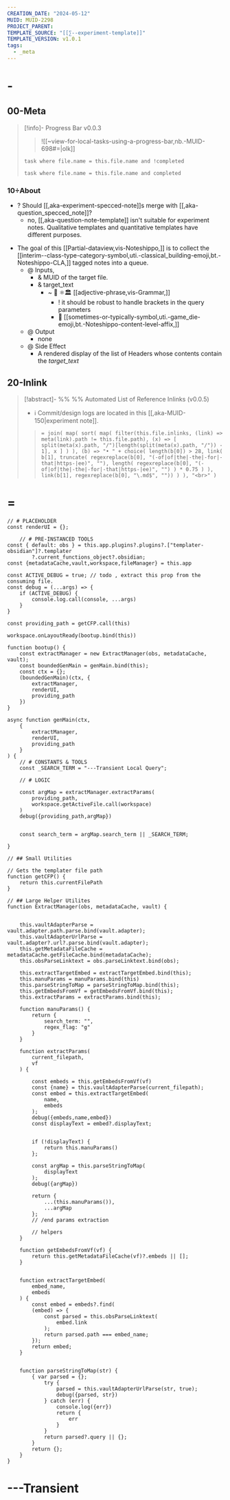 ```yaml
---
CREATION_DATE: "2024-05-12"
MUID: MUID-2298
PROJECT_PARENT: 
TEMPLATE_SOURCE: "[[∑--experiment-template]]"
TEMPLATE_VERSION: v1.0.1
tags:
  - _meta
---
```


# -
## 00-Meta

> [!info]- Progress Bar v0.0.3
> > ![[~view-for-local-tasks-using-a-progress-bar,nb.-MUID-698#=|olk]]
> ```dataview
> task where file.name = this.file.name and !completed
> ```
> >
> ```dataview
> task where file.name = this.file.name and completed
> ```

### 10÷About

* ? Should [[,aka-experiment-specced-note]]s merge with [[,aka-question_specced_note]]?
	* no, [[,aka-question-note-template]] isn't suitable for experiment notes. Qualitative templates and quantitative templates have different purposes.
- The goal of this [[Partial-dataview,vis-Noteshippo,]] is to collect the [[interim--class-type-category-symbol,uti.-classical_building-emoji,bt.-Noteshippo-CLA,]] tagged notes into a queue. 
	- @ Inputs,
		- & MUID of the target file. 
		- & target_text 
			- ~ 🔎  ⚛🏛 [[adjective-phrase,vis-Grammar,]]
				- ! it should be robust to handle brackets in the query parameters
				- 🎲 [[sometimes-or-typically-symbol,uti.-game_die-emoji,bt.-Noteshippo-content-level-affix,]]
	- @ Output 
		- none 
	- @ Side Effect 
		- A rendered display of the list of Headers whose contents contain the *target_text*

## 20-Inlink

> [!abstract]- %%  %% Automated List of Reference Inlinks (v0.0.5)
> * ℹ Commit/design logs are located in this [[,aka-MUID-150|experiment note]].
> > `= join( map( sort( map( filter(this.file.inlinks, (link) => meta(link).path != this.file.path), (x) => [ split(meta(x).path, "/")[length(split(meta(x).path, "/")) - 1], x ] ) ), (b) => "• " + choice( length(b[0]) > 28, link( b[1], truncate( regexreplace(b[0], "(-of|of|the|-the|-for|-that|https-|ee)", ""), length( regexreplace(b[0], "(-of|of|the|-the|-for|-that|https-|ee)", "") ) * 0.75 ) ), link(b[1], regexreplace(b[0], "\.md$", "")) ) ), "<br>" )`

# =

```dataviewjs
// # PLACEHOLDER
const renderUI = {};

	// # PRE-INSTANCED TOOLS
const { default: obs } = this.app.plugins?.plugins?.["templater-obsidian"]?.templater
		?.current_functions_object?.obsidian;
const {metadataCache,vault,workspace,fileManager} = this.app

const ACTIVE_DEBUG = true; // todo , extract this prop from the consuming file.
const debug = (...args) => {
	if (ACTIVE_DEBUG) {
		console.log.call(console, ...args)
	}
}

const providing_path = getCFP.call(this)

workspace.onLayoutReady(bootup.bind(this))

function bootup() {
	const extractManager = new ExtractManager(obs, metadataCache, vault);
	const boundedGenMain = genMain.bind(this);
	const ctx = {};
	(boundedGenMain)(ctx, {
		extractManager,
		renderUI,
		providing_path
	})
}

async function genMain(ctx,
	{
		extractManager, 
		renderUI,
		providing_path
	}
) {
	// # CONSTANTS & TOOLS
	const _SEARCH_TERM = "---Transient Local Query";

	// # LOGIC 

	const argMap = extractManager.extractParams(
		providing_path,
		workspace.getActiveFile.call(workspace)
	)
	debug({providing_path,argMap})


	const search_term = argMap.search_term || _SEARCH_TERM;

}

// ## Small Utilities

// Gets the templater file path
function getCFP() {
	return this.currentFilePath
}

// ## Large Helper Utilites
function ExtractManager(obs, metadataCache, vault) {


	this.vaultAdapterParse = vault.adapter.path.parse.bind(vault.adapter);
	this.vaultAdapterUrlParse = vault.adapter?.url?.parse.bind(vault.adapter);
	this.getMetadataFileCache = metadataCache.getFileCache.bind(metadataCache);
	this.obsParseLinktext = obs.parseLinktext.bind(obs);

	this.extractTargetEmbed = extractTargetEmbed.bind(this);
	this.manuParams = manuParams.bind(this)
	this.parseStringToMap = parseStringToMap.bind(this);
	this.getEmbedsFromVf = getEmbedsFromVf.bind(this);
	this.extractParams = extractParams.bind(this);

	function manuParams() {
		return {
			search_term: "",
			regex_flag: "g"
		}
	}

	function extractParams(
		current_filepath,
		vf
	) {

		const embeds = this.getEmbedsFromVf(vf)
		const {name} = this.vaultAdapterParse(current_filepath);
		const embed = this.extractTargetEmbed(
			name,
			embeds
		);
		debug({embeds,name,embed})
		const displayText = embed?.displayText;


		if (!displayText) {
			return this.manuParams()
		};

		const argMap = this.parseStringToMap(
			displayText
		);
		debug({argMap})

		return {
			...(this.manuParams()),
			...argMap
		};
		// /end params extraction

		// helpers
	}

	function getEmbedsFromVf(vf) {
		return this.getMetadataFileCache(vf)?.embeds || [];
	}


	function extractTargetEmbed(
		embed_name,
		embeds
	) {
		const embed = embeds?.find(
		(embed) => {
			const parsed = this.obsParseLinktext(
				embed.link
			);
			return parsed.path === embed_name;
		});
		return embed;
	}


	function parseStringToMap(str) {
		{ var parsed = {};
			try {
				parsed = this.vaultAdapterUrlParse(str, true);
				debug({parsed, str})
			} catch (err) {
				console.log({err})
				return {
					err
				}
			}
			return parsed?.query || {};
		}
		return {};
	}
}
```

# ---Transient
